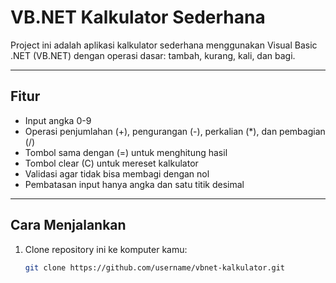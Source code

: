 # VB.NET Kalkulator Sederhana

Project ini adalah aplikasi kalkulator sederhana menggunakan Visual Basic .NET (VB.NET) dengan operasi dasar: tambah, kurang, kali, dan bagi.

---

## Fitur

- Input angka 0-9  
- Operasi penjumlahan (+), pengurangan (-), perkalian (*), dan pembagian (/)  
- Tombol sama dengan (=) untuk menghitung hasil  
- Tombol clear (C) untuk mereset kalkulator  
- Validasi agar tidak bisa membagi dengan nol  
- Pembatasan input hanya angka dan satu titik desimal  

---

## Cara Menjalankan

1. Clone repository ini ke komputer kamu:

   ```bash
   git clone https://github.com/username/vbnet-kalkulator.git
